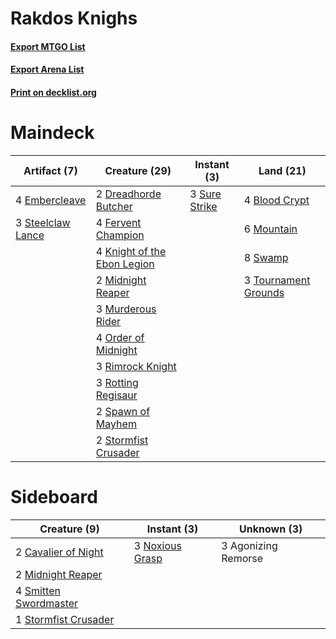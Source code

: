 # Rakdos Knighs

#### [Export MTGO List](../collection/Rakdos%20Knighs/Rakdos%20Knighs.txt)
#### [Export Arena List](../collection/Rakdos%20Knighs/Rakdos%20Knighs_arena.txt)
#### [Print on decklist.org](http://decklist.org/?deckmain=4%09Blood%20Crypt%0A2%09Dreadhorde%20Butcher%0A4%09Embercleave%0A4%09Fervent%20Champion%0A4%09Knight%20of%20the%20Ebon%20Legion%0A2%09Midnight%20Reaper%0A6%09Mountain%0A3%09Murderous%20Rider%0A4%09Order%20of%20Midnight%0A3%09Rimrock%20Knight%0A3%09Rotting%20Regisaur%0A2%09Spawn%20of%20Mayhem%0A3%09Steelclaw%20Lance%0A2%09Stormfist%20Crusader%0A3%09Sure%20Strike%0A8%09Swamp%0A3%09Tournament%20Grounds&deckside=3%09Agonizing%20Remorse%0A2%09Cavalier%20of%20Night%0A2%09Midnight%20Reaper%0A3%09Noxious%20Grasp%0A4%09Smitten%20Swordmaster%0A1%09Stormfist%20Crusader)
# Maindeck

|                                        Artifact (7)                                        |                                            Creature (29)                                             |                                      Instant (3)                                       |                                           Land (21)                                           |
|--------------------------------------------------------------------------------------------|------------------------------------------------------------------------------------------------------|----------------------------------------------------------------------------------------|-----------------------------------------------------------------------------------------------|
|4 [Embercleave](http://gatherer.wizards.com/Pages/Card/Details.aspx?multiverseid=473082)    |2 [Dreadhorde Butcher](http://gatherer.wizards.com/Pages/Card/Details.aspx?multiverseid=461121)       |3 [Sure Strike](http://gatherer.wizards.com/Pages/Card/Details.aspx?multiverseid=402052)|4 [Blood Crypt](http://gatherer.wizards.com/Pages/Card/Details.aspx?multiverseid=97102)        |
|3 [Steelclaw Lance](http://gatherer.wizards.com/Pages/Card/Details.aspx?multiverseid=473164)|4 [Fervent Champion](http://gatherer.wizards.com/Pages/Card/Details.aspx?multiverseid=473086)         |                                                                                        |6 [Mountain](http://gatherer.wizards.com/Pages/Card/Details.aspx?multiverseid=439859)          |
|                                                                                            |4 [Knight of the Ebon Legion](http://gatherer.wizards.com/Pages/Card/Details.aspx?multiverseid=466859)|                                                                                        |8 [Swamp](http://gatherer.wizards.com/Pages/Card/Details.aspx?multiverseid=439858)             |
|                                                                                            |2 [Midnight Reaper](http://gatherer.wizards.com/Pages/Card/Details.aspx?multiverseid=452827)          |                                                                                        |3 [Tournament Grounds](http://gatherer.wizards.com/Pages/Card/Details.aspx?multiverseid=473210)|
|                                                                                            |3 [Murderous Rider](http://gatherer.wizards.com/Pages/Card/Details.aspx?multiverseid=473059)          |                                                                                        |                                                                                               |
|                                                                                            |4 [Order of Midnight](http://gatherer.wizards.com/Pages/Card/Details.aspx?multiverseid=473061)        |                                                                                        |                                                                                               |
|                                                                                            |3 [Rimrock Knight](http://gatherer.wizards.com/Pages/Card/Details.aspx?multiverseid=473099)           |                                                                                        |                                                                                               |
|                                                                                            |3 [Rotting Regisaur](http://gatherer.wizards.com/Pages/Card/Details.aspx?multiverseid=466865)         |                                                                                        |                                                                                               |
|                                                                                            |2 [Spawn of Mayhem](http://gatherer.wizards.com/Pages/Card/Details.aspx?multiverseid=457229)          |                                                                                        |                                                                                               |
|                                                                                            |2 [Stormfist Crusader](http://gatherer.wizards.com/Pages/Card/Details.aspx?multiverseid=473165)       |                                                                                        |                                                                                               |


# Sideboard

|                                          Creature (9)                                          |                                       Instant (3)                                        |    Unknown (3)    |
|------------------------------------------------------------------------------------------------|------------------------------------------------------------------------------------------|-------------------|
|2 [Cavalier of Night](http://gatherer.wizards.com/Pages/Card/Details.aspx?multiverseid=466848)  |3 [Noxious Grasp](http://gatherer.wizards.com/Pages/Card/Details.aspx?multiverseid=466864)|3 Agonizing Remorse|
|2 [Midnight Reaper](http://gatherer.wizards.com/Pages/Card/Details.aspx?multiverseid=452827)    |                                                                                          |                   |
|4 [Smitten Swordmaster](http://gatherer.wizards.com/Pages/Card/Details.aspx?multiverseid=473067)|                                                                                          |                   |
|1 [Stormfist Crusader](http://gatherer.wizards.com/Pages/Card/Details.aspx?multiverseid=473165) |                                                                                          |                   |

